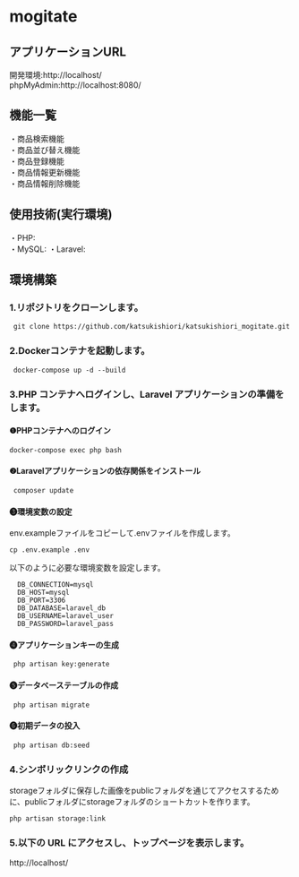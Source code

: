 # mogitate   

  
## アプリケーションURL  
開発環境:http://localhost/  
phpMyAdmin:http://localhost:8080/  
  
## 機能一覧  
・商品検索機能  
・商品並び替え機能  
・商品登録機能  
・商品情報更新機能  
・商品情報削除機能
  
## 使用技術(実行環境)  
・PHP:   
・MySQL: 
・Laravel:   
  
## 環境構築  
### 1.リポジトリをクローンします。    
     git clone https://github.com/katsukishiori/katsukishiori_mogitate.git        
  
### 2.Dockerコンテナを起動します。  
     docker-compose up -d --build      
  
### 3.PHP コンテナへログインし、Laravel アプリケーションの準備をします。  
  #### ❶PHPコンテナへのログイン
    docker-compose exec php bash    
  
  #### ❷Laravelアプリケーションの依存関係をインストール  
     composer update    

  #### ❸環境変数の設定
  env.exampleファイルをコピーして.envファイルを作成します。
    
    cp .env.example .env       

  以下のように必要な環境変数を設定します。  
    
      DB_CONNECTION=mysql  
      DB_HOST=mysql  
      DB_PORT=3306  
      DB_DATABASE=laravel_db  
      DB_USERNAME=laravel_user  
      DB_PASSWORD=laravel_pass  
      
    
  #### ❹アプリケーションキーの生成  
     php artisan key:generate        

  #### ❺データベーステーブルの作成   
     php artisan migrate      

  #### ❻初期データの投入  
     php artisan db:seed  

### 4.シンボリックリンクの作成
storageフォルダに保存した画像をpublicフォルダを通じてアクセスするために、publicフォルダにstorageフォルダのショートカットを作ります。
    
    php artisan storage:link  
   

### 5.以下の URL にアクセスし、トップページを表示します。  
http://localhost/  
    

